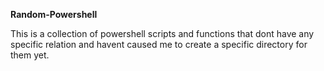 **Random-Powershell**

This is a collection of powershell scripts and functions that dont have any specific relation and havent caused me to create a specific directory for them yet.
